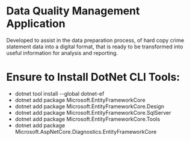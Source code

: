 # Data Quality Management Application
Developed to assist in the data preparation process, of hard copy crime statement data into a digital format, that is ready to be transformed into useful information for analysis and reporting. 

# Ensure to Install DotNet CLI Tools:
- dotnet tool install --global dotnet-ef
- dotnet add package Microsoft.EntityFrameworkCore
- dotnet add package Microsoft.EntityFrameworkCore.Design
- dotnet add package Microsoft.EntityFrameworkCore.SqlServer
- dotnet add package Microsoft.EntityFrameworkCore.Tools
- dotnet add package Microsoft.AspNetCore.Diagnostics.EntityFrameworkCore 
